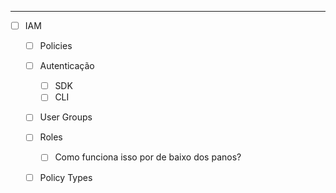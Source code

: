 --------

- [ ] IAM
	- [ ] Policies
	- [ ] Autenticação 
		- [ ] SDK
		- [ ] CLI
	- [ ] User Groups 
	- [ ] Roles
		- [ ] Como funciona isso por de baixo dos panos? 
	- [ ] Policy Types 
		
